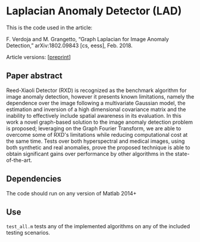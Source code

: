 # Laplacian Anomaly Detector (LAD)

This is the code used in the article:

F. Verdoja and M. Grangetto, “Graph Laplacian for Image Anomaly Detection,” arXiv:1802.09843 [cs, eess], Feb. 2018.

Article versions: [[preprint](https://arxiv.org/abs/1802.09843)]

## Paper abstract

Reed-Xiaoli Detector (RXD) is recognized as the benchmark algorithm for image anomaly detection, however it presents known limitations, namely the dependence over the image following a multivariate Gaussian model, the estimation and inversion of a high dimensional covariance matrix and the inability to effectively include spatial awareness in its evaluation. In this work a novel graph-based solution to the image anomaly detection problem is proposed; leveraging on the Graph Fourier Transform, we are able to overcome some of RXD's limitations while reducing computational cost at the same time. Tests over both hyperspectral and medical images, using both synthetic and real anomalies, prove the proposed technique is able to obtain significant gains over performance by other algorithms in the state-of-the-art.

## Dependencies

The code should run on any version of Matlab 2014+

## Use

`test_all.m` tests any of the implemented algorithms on any of the included testing scenarios.
